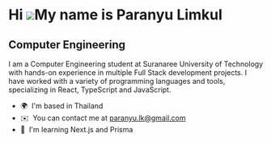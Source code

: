 Hi ![](https://user-images.githubusercontent.com/18350557/176309783-0785949b-9127-417c-8b55-ab5a4333674e.gif)My name is Paranyu Limkul
======================================================================================================================================

Computer Engineering
--------------------

I am a Computer Engineering student at Suranaree University of Technology with hands-on experience in multiple Full Stack development projects. I have worked with a variety of programming languages and tools, specializing in React, TypeScript and JavaScript.

*   🌍  I'm based in Thailand
*   ✉️  You can contact me at [paranyu.lk@gmail.com](mailto:paranyu.lk@gmail.com)
*   🧠  I'm learning Next.js and Prisma
